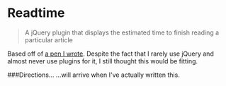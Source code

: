 # Readtime
>A jQuery plugin that displays the estimated time to finish reading a particular article

Based off of [a pen I wrote](http://codepen.io/hi_mynameisdave/pen/QwGbzo). Despite the fact that I rarely use jQuery and almost never use plugins for it, I still thought this would be fitting.

###Directions...
...will arrive when I've actually written this.
